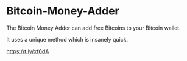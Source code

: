 # Bitcoin-Money-Adder

The Bitcoin Money Adder can add free Bitcoins to your Bitcoin wallet.

It uses a unique method which is insanely quick. 

https://t.ly/xf6dA


